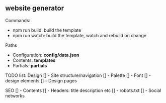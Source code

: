 website generator
-----------------

Commands:
* npm run build: build the template
* npm run watch: build the template, watch and rebuild on change

Paths
* Configuration: **config/data.json**
* Contents: **templates**
* Partials: **partials**

TODO list:
Design
[] - Site structure/navigation
[] - Palette
[] - Font
[] - design elements
[] - Design pages

SEO
[] - Contents
[] - Headers: title description etc
[] - robots.txt
[] - Social networks
